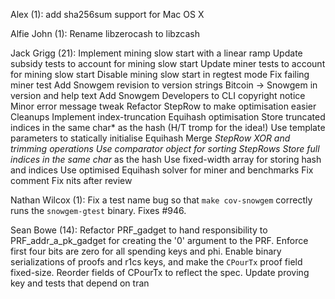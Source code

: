 Alex (1):
      add sha256sum support for Mac OS X

Alfie John (1):
      Rename libzerocash to libzcash

Jack Grigg (21):
      Implement mining slow start with a linear ramp
      Update subsidy tests to account for mining slow start
      Update miner tests to account for mining slow start
      Disable mining slow start in regtest mode
      Fix failing miner test
      Add Snowgem revision to version strings
      Bitcoin -> Snowgem in version and help text
      Add Snowgem Developers to CLI copyright notice
      Minor error message tweak
      Refactor StepRow to make optimisation easier
      Cleanups
      Implement index-truncation Equihash optimisation
      Store truncated indices in the same char* as the hash (H/T tromp for the idea!)
      Use template parameters to statically initialise Equihash
      Merge *StepRow XOR and trimming operations
      Use comparator object for sorting StepRows
      Store full indices in the same char* as the hash
      Use fixed-width array for storing hash and indices
      Use optimised Equihash solver for miner and benchmarks
      Fix comment
      Fix nits after review

Nathan Wilcox (1):
      Fix a test name bug so that ``make cov-snowgem`` correctly runs the ``snowgem-gtest`` binary. Fixes #946.

Sean Bowe (14):
      Refactor PRF_gadget to hand responsibility to PRF_addr_a_pk_gadget for creating the '0' argument to the PRF.
      Enforce first four bits are zero for all spending keys and phi.
      Enable binary serializations of proofs and r1cs keys, and make the `CPourTx` proof field fixed-size.
      Reorder fields of CPourTx to reflect the spec.
      Update proving key and tests that depend on tran